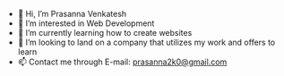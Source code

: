 - 👋 Hi, I’m Prasanna Venkatesh
- 👀 I’m interested in Web Development
- 🌱 I’m currently learning how to create websites
- 💞️ I’m looking to land  on a company that utilizes my work and offers to learn
- 📫 Contact me through E-mail: prasanna2k0@gmail.com
<!---
Prasanna2k0/Prasanna2k0 is a ✨ special ✨ repository because its `README.md` (this file) appears on your GitHub profile.
You can click the Preview link to take a look at your changes.
--->
